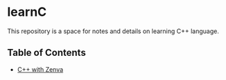 # learnC

This repository is a space for notes and details on learning C++ language.

## Table of Contents

- [C++ with Zenva](./ZenvaC%2B%2B/README.md)

